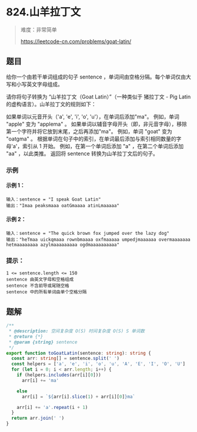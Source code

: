# 824.山羊拉丁文

> 难度：非常简单
>
> https://leetcode-cn.com/problems/goat-latin/

## 题目

给你一个由若干单词组成的句子 sentence ，单词间由空格分隔。每个单词仅由大写和小写英文字母组成。

请你将句子转换为 “山羊拉丁文（Goat Latin）”（一种类似于 猪拉丁文 - Pig Latin 的虚构语言）。山羊拉丁文的规则如下：

如果单词以元音开头（'a', 'e', 'i', 'o', 'u'），在单词后添加"ma"。
例如，单词 "apple" 变为 "applema" 。
如果单词以辅音字母开头（即，非元音字母），移除第一个字符并将它放到末尾，之后再添加"ma"。
例如，单词 "goat" 变为 "oatgma" 。
根据单词在句子中的索引，在单词最后添加与索引相同数量的字母'a'，索引从 1 开始。
例如，在第一个单词后添加 "a" ，在第二个单词后添加 "aa" ，以此类推。
返回将 sentence 转换为山羊拉丁文后的句子。

### 示例

#### 示例 1：

```
输入：sentence = "I speak Goat Latin"
输出："Imaa peaksmaaa oatGmaaaa atinLmaaaaa"
```

#### 示例 2：

```
输入：sentence = "The quick brown fox jumped over the lazy dog"
输出："heTmaa uickqmaaa rownbmaaaa oxfmaaaaa umpedjmaaaaaa overmaaaaaaa hetmaaaaaaaa azylmaaaaaaaaa ogdmaaaaaaaaaa"
```

### 提示：

```
1 <= sentence.length <= 150
sentence 由英文字母和空格组成
sentence 不含前导或尾随空格
sentence 中的所有单词由单个空格分隔
```

## 题解

```ts
/**
 * @description: 空间复杂度 O(S) 时间复杂度 O(S) S 单词数
 * @return {*}
 * @param {string} sentence
 */
export function toGoatLatin(sentence: string): string {
  const arr: string[] = sentence.split(' ')
  const helpers = ['a', 'e', 'i', 'o', 'u', 'A', 'E', 'I', 'O', 'U']
  for (let i = 0; i < arr.length; i++) {
    if (helpers.includes(arr[i][0]))
      arr[i] += 'ma'

    else
      arr[i] = `${arr[i].slice(1) + arr[i][0]}ma`

    arr[i] += 'a'.repeat(i + 1)
  }
  return arr.join(' ')
}
```
